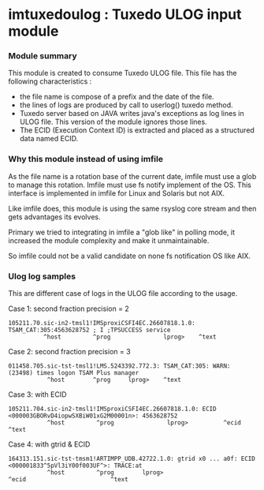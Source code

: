 # imtuxedoulog : Tuxedo ULOG input module

### Module summary

This module is created to consume Tuxedo ULOG file. 
This file has the following characteristics :
- the file name is compose of a prefix and the date of the file.
- the lines of logs are produced by call to userlog() tuxedo method.
- Tuxedo server based on JAVA writes java's exceptions as log lines in
  ULOG file. This version of the module ignores those lines.
- The ECID (Execution Context ID) is extracted and placed as a structured
  data named ECID.

### Why this module instead of using imfile

As the file name is a rotation base of the current date, imfile must use
a glob to manage this rotation. Imfile must use fs notify implement of the
OS. This interface is implemented in imfile for Linux and Solaris but not 
AIX.

Like imfile does, this module is using the same rsyslog core stream and
then gets advantages its evolves.

Primary we tried to integrating in imfile a "glob like" in polling mode,
it increased the module complexity and make it unmaintainable.

So imfile could not be a valid candidate on none fs notification OS like AIX.

### Ulog log samples

This are different case of logs in the ULOG file according to the usage.

Case 1: second fraction precision = 2
```
105211.70.sic-in2-tmsl1!IMSproxiCSFI4EC.26607818.1.0: TSAM_CAT:305:4563628752 ; I ;TPSUCCESS service
          ^host         ^prog               lprog>    ^text
```

Case 2: second fraction precision = 3
```
011458.705.sic-tst-tmsl1!LMS.5243392.772.3: TSAM_CAT:305: WARN: (23498) times logon TSAM Plus manager
           ^host        ^prog     lprog>    ^text
```

Case 3: with ECID
```
105211.704.sic-in2-tmsl1!IMSproxiCSFI4EC.26607818.1.0: ECID <000003GBORvD4iopwSXBiW01xG2M00001n>: 4563628752
           ^host         ^prog               lprog>          ^ecid                                ^text
```

Case 4: with gtrid & ECID
```
164313.151.sic-tst-tmsm1!ARTIMPP_UDB.42722.1.0: gtrid x0 ... a0f: ECID <000001833^5pVl3iY00f003UF^>: TRACE:at
           ^host         ^prog        lprog>                            ^ecid                        ^text
```
